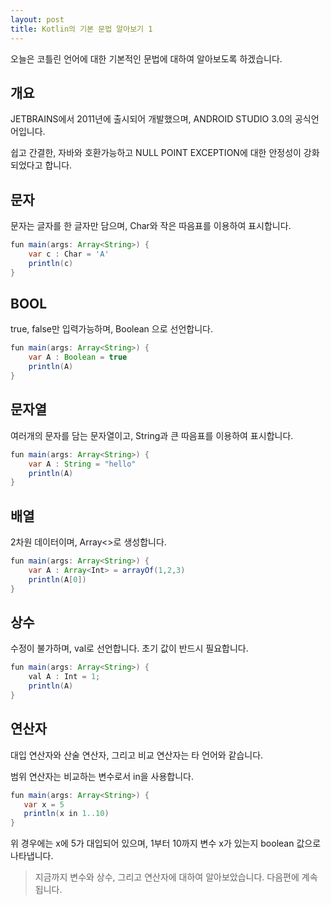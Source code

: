 ```yaml
---
layout: post
title: Kotlin의 기본 문법 알아보기 1
---
```


오늘은 코틀린 언어에 대한 기본적인 문법에 대하여 알아보도록 하겠습니다.

## 개요

JETBRAINS에서 2011년에 출시되어 개발했으며,  ANDROID STUDIO 3.0의 공식언어입니다.

쉽고 간결한, 자바와 호환가능하고 NULL POINT EXCEPTION에 대한 안정성이 강화되었다고 합니다.

## 문자

문자는 글자를 한 글자만 담으며, Char와 작은 따음표를 이용하여 표시합니다.

```java
fun main(args: Array<String>) {
    var c : Char = 'A'
    println(c)
}
```

## BOOL

true, false만 입력가능하며, Boolean 으로 선언합니다.

```java
fun main(args: Array<String>) {
    var A : Boolean = true
    println(A)
}
```

## 문자열

여러개의 문자를 담는 문자열이고, String과 큰 따음표를 이용하여 표시합니다.

```java
fun main(args: Array<String>) {
    var A : String = "hello"
    println(A)
}
```

## 배열 

2차원 데이터이며, Array<>로 생성합니다.

```java
fun main(args: Array<String>) {
    var A : Array<Int> = arrayOf(1,2,3)
    println(A[0])
}
```

## 상수

수정이 불가하며, val로 선언합니다.
초기 값이 반드시 필요합니다.

```java
fun main(args: Array<String>) {
   	val A : Int = 1;
    println(A)
}
```

## 연산자

대입 연산자와 산술 연산자, 그리고 비교 연산자는 타 언어와 같습니다.

범위 연산자는 비교하는 변수로서 in을 사용합니다.

```java
fun main(args: Array<String>) {
   var x = 5
   println(x in 1..10)
}
```

위 경우에는 x에 5가 대입되어 있으며, 1부터 10까지 변수 x가 있는지 boolean 값으로 나타냅니다.

> 지금까지 변수와 상수, 그리고 연산자에 대하여 알아보았습니다. 
> 다음편에 계속됩니다.

